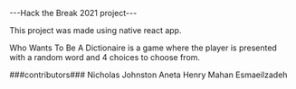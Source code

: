 ---Hack the Break 2021 project---


This project was made using native react app.


Who Wants To Be A Dictionaire is a game where the player is presented with a random word and 4 choices to choose from. 




###contributors###
Nicholas Johnston
Aneta 
Henry
Mahan Esmaeilzadeh

